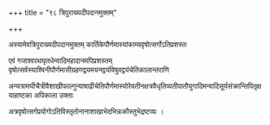 +++
title = "९८ त्रिपुराख्यदीपदानमुक्तम्"

+++

अस्यामेवत्रिपुराख्यदीपदानमुक्तम् कार्तिकेपौर्णमास्यांकाम्यवृषोत्सर्गोऽतिप्रशस्तः

एवं गजाश्वरथघृतधेन्वादिमहादानमपिप्रशस्तम् वृषोत्सर्वस्याश्विनीपौर्णमासीग्रहणद्वयमयनद्वयंविषुवद्वयंचेतिकालान्तराणि

अन्यत्रामघीचैत्रीवैशाखीफाल्गुन्याषाढीचेतिपौर्णमास्योरेवतीनक्षत्रवैधृतिव्यतीपातौयुगादिमन्वादिसूर्यसंक्रान्तिपितृक्षयाहाष्टका अपिकाला उक्ताः

अत्रवृषोत्सर्गप्रयोगोऽतिविस्तृतोनानाशाखाभेदभिन्नःकौस्तुभेद्रष्टव्यः ।
